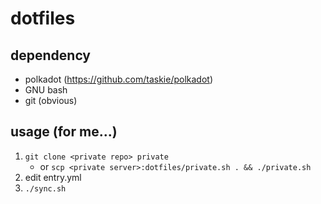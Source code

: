 # dotfiles

## dependency

* polkadot (https://github.com/taskie/polkadot)
* GNU bash
* git (obvious)

## usage (for me...)

1. `git clone <private repo> private`
   * or `scp <private server>:dotfiles/private.sh . && ./private.sh`
2. edit entry.yml
3. `./sync.sh`
